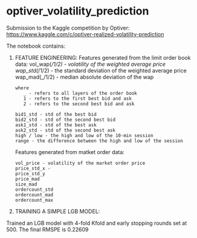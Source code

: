# optiver_volatility_prediction

Submission to the Kaggle competition by Optiver: https://www.kaggle.com/c/optiver-realized-volatility-prediction

The notebook contains:

1. FEATURE ENGINEERING:
   Features generated from the limit order book data:
       vol_wap(_/1/2) - volatility of the weighted average price 
       wap_std(_/1/2) - the standard deviation of the weighted average price
       wap_mad(_/1/2) - median absolute deviation of the wap
       
       where 
          _ - refers to all layers of the order book
          1 - refers to the first best bid and ask
          2 - refers to the second best bid and ask
       
       bid1_std - std of the best bid
       bid2_std - std of the second best bid
       ask1_std - std of the best ask
       ask2_std - std of the second best ask
       high / low - the high and low of the 10-min session
       range - the difference between the high and low of the session
       
       
   Features generated from matket order data:
   
       vol_price - volatility of the market order price
       price_std_x - 
       price_std_y
       price_mad
       size_mad
       ordercount_std
       ordercount_mad
       ordercount_max


2. TRAINING A SIMPLE LGB MODEL:

  Trained an LGB model with 4-fold Kfold and early stopping rounds set at 500.
  The final RMSPE is 0.22609
  
  
